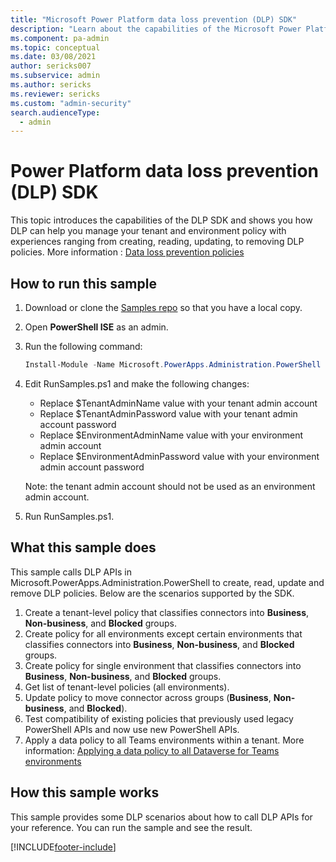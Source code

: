 ```yaml
---
title: "Microsoft Power Platform data loss prevention (DLP) SDK"
description: "Learn about the capabilities of the Microsoft Power Platform data loss prevention (DLP) software development kit (SDK) and run a sample in PowerShell."
ms.component: pa-admin
ms.topic: conceptual
ms.date: 03/08/2021
author: sericks007
ms.subservice: admin
ms.author: sericks
ms.reviewer: sericks
ms.custom: "admin-security"
search.audienceType: 
  - admin
---
```

# Power Platform data loss prevention (DLP) SDK 

This topic introduces the capabilities of the DLP SDK and shows you how DLP can help you manage your tenant and environment policy with experiences ranging from creating, reading, updating, to removing DLP policies. More information : [Data loss prevention policies](wp-data-loss-prevention.md)

## How to run this sample

1. Download or clone the [Samples repo](https://github.com/microsoft/PowerApps-Samples/tree/master/powershell/admin-center) so that you have a local copy.

2. Open **PowerShell ISE** as an admin.

3. Run the following command:

    ```powershell
    Install-Module -Name Microsoft.PowerApps.Administration.PowerShell -Force
    ```

4. Edit RunSamples.ps1 and make the following changes:
   - Replace $TenantAdminName value with your tenant admin account
   - Replace $TenantAdminPassword value with your tenant admin account password
   - Replace $EnvironmentAdminName value with your environment admin account
   - Replace $EnvironmentAdminPassword value with your environment admin account password

   Note: the tenant admin account should not be used as an environment admin account.

5. Run RunSamples.ps1.

## What this sample does

This sample calls DLP APIs in Microsoft.PowerApps.Administration.PowerShell to create, read, update and remove DLP policies. Below are the scenarios supported by the SDK.

1. Create a tenant-level policy that classifies connectors into **Business**, **Non-business**, and **Blocked** groups. 
2. Create policy for all environments except certain environments that classifies connectors into **Business**, **Non-business**, and **Blocked** groups. 
3. Create policy for single environment that classifies connectors into **Business**, **Non-business**, and **Blocked** groups. 
4. Get list of tenant-level policies (all environments). 
5. Update policy to move connector across groups (**Business**, **Non-business**, and **Blocked**). 
6. Test compatibility of existing policies that previously used legacy PowerShell APIs and now use new PowerShell APIs. 
7. Apply a data policy to all Teams environments within a tenant. More information: [Applying a data policy to all Dataverse for Teams environments](about-teams-environment.md#applying-a-data-policy-to-all-dataverse-for-teams-environments)

## How this sample works

This sample provides some DLP scenarios about how to call DLP APIs for your reference. You can run the sample and see the result.



[!INCLUDE[footer-include](../includes/footer-banner.md)]
